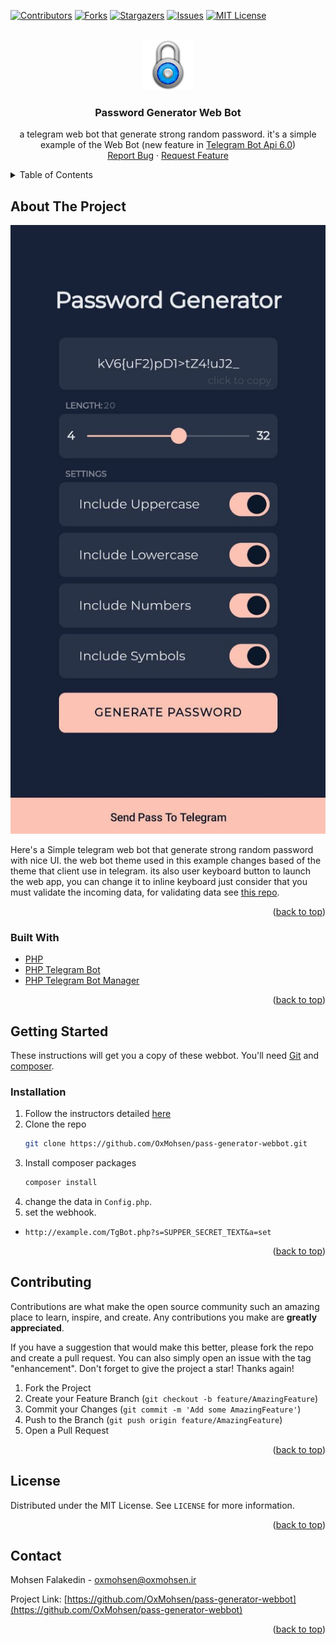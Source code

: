 <div id="top"></div>

[![Contributors][contributors-shield]][contributors-url]
[![Forks][forks-shield]][forks-url]
[![Stargazers][stars-shield]][stars-url]
[![Issues][issues-shield]][issues-url]
[![MIT License][license-shield]][license-url]

<br />
<div align="center">
  <a href="https://github.com/OxMohsen/pass-generator-webbot">
    <img src="web/icon.png" alt="Logo" width="80" height="80">
  </a>

<h3 align="center">Password Generator Web Bot</h3>

  <p align="center">
    a telegram web bot that generate strong random password. it's a simple example of the Web Bot (new feature in <a href="https://core.telegram.org/bots/api#april-16-2022">Telegram Bot Api 6.0</a>)
    <br />
    <a href="https://github.com/OxMohsen/pass-generator-webbot/issues">Report Bug</a>
    ·
    <a href="https://github.com/OxMohsen/pass-generator-webbot/issues">Request Feature</a>
  </p>
</div>

<details>
  <summary>Table of Contents</summary>
  <ol>
    <li>
      <a href="#about-the-project">About The Project</a>
      <ul>
        <li><a href="#built-with">Built With</a></li>
      </ul>
    </li>
    <li>
      <a href="#getting-started">Getting Started</a>
      <ul>
        <li><a href="#installation">Installation</a></li>
      </ul>
    </li>
    <li><a href="#contributing">Contributing</a></li>
    <li><a href="#license">License</a></li>
    <li><a href="#contact">Contact</a></li>
  </ol>
</details>


## About The Project

[![Password Generator Web Bot][product-screenshot]](https://github.com/OxMohsen/pass-generator-webbot)

Here's a Simple telegram web bot that generate strong random password with nice UI. the web bot theme used in this example changes based of the theme that client use in telegram.
its also user keyboard button to launch the web app, you can change it to inline keyboard just consider that you must validate the incoming data, for validating data see [this repo](https://github.com/OxMohsen/validating-data).

<p align="right">(<a href="#top">back to top</a>)</p>



### Built With

* [PHP](https://www.php.net/)
* [PHP Telegram Bot](https://github.com/php-telegram-bot/core)
* [PHP Telegram Bot Manager](https://github.com/php-telegram-bot/telegram-bot-manager)

<p align="right">(<a href="#top">back to top</a>)</p>



<!-- GETTING STARTED -->
## Getting Started

These instructions will get you a copy of these webbot.
You'll need [Git](https://git-scm.com) and [composer](https://getcomposer.org/download/).

### Installation

1. Follow the instructors detailed [here](https://github.com/php-telegram-bot/core#instructions)
2. Clone the repo
   ```sh
   git clone https://github.com/OxMohsen/pass-generator-webbot.git
   ```
3. Install composer packages
   ```sh
   composer install
   ```
4. change the data in `Config.php`.
5. set the webhook.
- `http://example.com/TgBot.php?s=SUPPER_SECRET_TEXT&a=set`

<p align="right">(<a href="#top">back to top</a>)</p>

<!-- CONTRIBUTING -->
## Contributing

Contributions are what make the open source community such an amazing place to learn, inspire, and create. Any contributions you make are **greatly appreciated**.

If you have a suggestion that would make this better, please fork the repo and create a pull request. You can also simply open an issue with the tag "enhancement".
Don't forget to give the project a star! Thanks again!

1. Fork the Project
2. Create your Feature Branch (`git checkout -b feature/AmazingFeature`)
3. Commit your Changes (`git commit -m 'Add some AmazingFeature'`)
4. Push to the Branch (`git push origin feature/AmazingFeature`)
5. Open a Pull Request

<p align="right">(<a href="#top">back to top</a>)</p>



<!-- LICENSE -->
## License

Distributed under the MIT License. See `LICENSE` for more information.

<p align="right">(<a href="#top">back to top</a>)</p>



<!-- CONTACT -->
## Contact

Mohsen Falakedin - oxmohsen@oxmohsen.ir

Project Link: [https://github.com/OxMohsen/pass-generator-webbot](https://github.com/OxMohsen/pass-generator-webbot)

<p align="right">(<a href="#top">back to top</a>)</p>


<!-- MARKDOWN LINKS & IMAGES -->
<!-- https://www.markdownguide.org/basic-syntax/#reference-style-links -->
[contributors-shield]: https://img.shields.io/github/contributors/OxMohsen/pass-generator-webbot.svg?style=for-the-badge
[contributors-url]: https://github.com/OxMohsen/pass-generator-webbot/graphs/contributors
[forks-shield]: https://img.shields.io/github/forks/OxMohsen/pass-generator-webbot.svg?style=for-the-badge
[forks-url]: https://github.com/OxMohsen/pass-generator-webbot/network/members
[stars-shield]: https://img.shields.io/github/stars/OxMohsen/pass-generator-webbot.svg?style=for-the-badge
[stars-url]: https://github.com/OxMohsen/pass-generator-webbot/stargazers
[issues-shield]: https://img.shields.io/github/issues/OxMohsen/pass-generator-webbot.svg?style=for-the-badge
[issues-url]: https://github.com/OxMohsen/pass-generator-webbot/issues
[license-shield]: https://img.shields.io/github/license/OxMohsen/pass-generator-webbot.svg?style=for-the-badge
[license-url]: https://github.com/OxMohsen/pass-generator-webbot/blob/master/LICENSE.txt
[product-screenshot]: screenshot.jpg
